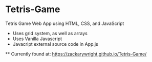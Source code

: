 # Tetris-Game
Tetris Game Web App using HTML, CSS, and JavaScript


* Uses grid system, as well as arrays
* Uses Vanilla Javascript
* Javacript external source code in App.js

** Currently found at: https://zackarywright.github.io/Tetris-Game/

